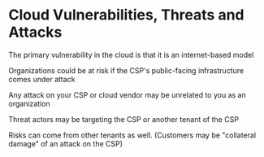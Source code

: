 # Cloud Vulnerabilities, Threats and Attacks

The primary vulnerability in the cloud is that it is an internet-based model

Organizations could be at risk if the CSP's public-facing infrastructure comes under attack

Any attack on your CSP or cloud vendor may be unrelated to you as an organization

Threat actors may be targeting the CSP or another tenant of the CSP

Risks can come from other tenants as well. 
(Customers may be "collateral damage" of an attack on the CSP)